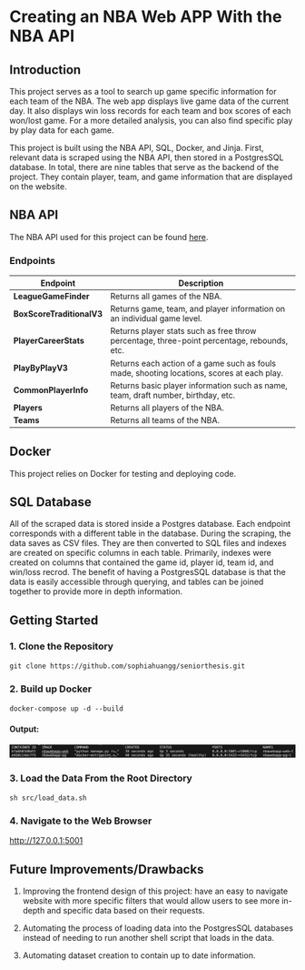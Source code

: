 # Creating an NBA Web APP With the NBA API

## Introduction

This project serves as a tool to search up game specific information for each team of the NBA. The web app displays live game data of the current day. It also displays win loss records for each team and box scores of each won/lost game. For a more detailed analysis, you can also find specific play by play data for each game.

This project is built using the NBA API, SQL, Docker, and Jinja. First, relevant data is scraped using the NBA API, then stored in a PostgresSQL database. In total, there are nine tables that serve as the backend of the project. They contain player, team, and game information that are displayed on the website.

## NBA API

The NBA API used for this project can be found <a href = "https://github.com/swar/nba_api">here</a>. 

### Endpoints

| Endpoint | Description |
| ----------- | ----------- |
| **LeagueGameFinder**            | Returns all games of the NBA. |
| **BoxScoreTraditionalV3**       | Returns game, team, and player information on an individual game level. |
| **PlayerCareerStats**           | Returns player stats such as free throw percentage, three-point percentage, rebounds, etc. |
| **PlayByPlayV3**                | Returns each action of a game such as fouls made, shooting locations, scores at each play. |
| **CommonPlayerInfo**            | Returns basic player information such as name, team, draft number, birthday, etc. |
| **Players**                     | Returns all players of the NBA. |
| **Teams**                       | Returns all teams of the NBA. |

## Docker

This project relies on Docker for testing and deploying code. 

## SQL Database

All of the scraped data is stored inside a Postgres database. Each endpoint corresponds with a different table in the database. During the scraping, the data saves as CSV files. They are then converted to SQL files and indexes are created on specific columns in each table. Primarily, indexes were created on columns that contained the game id, player id, team id, and win/loss recrod. The benefit of having a PostgresSQL database is that the data is easily accessible through querying, and tables can be joined together to provide more in depth information.

## Getting Started

### 1. Clone the Repository

```
git clone https://github.com/sophiahuangg/seniorthesis.git
```

### 2. Build up Docker

```
docker-compose up -d --build
```

#### Output:

 ![docker ps output](dockerps.png)

### 3. Load the Data From the Root Directory

```
sh src/load_data.sh
```

### 4. Navigate to the Web Browser

<a href = "http://127.0.0.1:5001"> http://127.0.0.1:5001 </a>

## Future Improvements/Drawbacks

1. Improving the frontend design of this project: have an easy to navigate website with more specific filters that would allow users to see more in-depth and specific data based on their requests.

2. Automating the process of loading data into the PostgresSQL databases instead of needing to run another shell script that loads in the data. 

3. Automating dataset creation to contain up to date information.